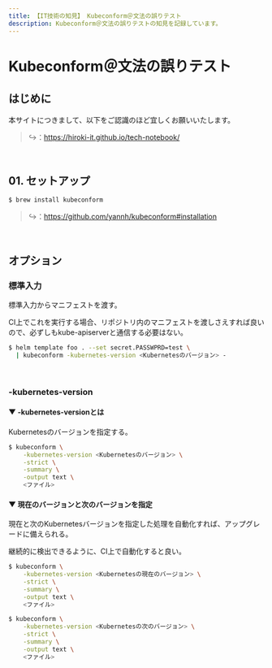 ```yaml
---
title: 【IT技術の知見】 Kubeconform＠文法の誤りテスト
description: Kubeconform＠文法の誤りテストの知見を記録しています。
---
```


# Kubeconform＠文法の誤りテスト

## はじめに

本サイトにつきまして、以下をご認識のほど宜しくお願いいたします。

> ↪️：https://hiroki-it.github.io/tech-notebook/

<br>

## 01. セットアップ

```bash
$ brew install kubeconform
```

> ↪️：https://github.com/yannh/kubeconform#installation

<br>

## オプション

### 標準入力

標準入力からマニフェストを渡す。

CI上でこれを実行する場合、リポジトリ内のマニフェストを渡しさえすれば良いので、必ずしもkube-apiserverと通信する必要はない。

```bash
$ helm template foo . --set secret.PASSWPRD=test \
  | kubeconform -kubernetes-version <Kubernetesのバージョン> -
```

<br>

### -kubernetes-version

#### ▼ -kubernetes-versionとは

Kubernetesのバージョンを指定する。

```bash
$ kubeconform \
    -kubernetes-version <Kubernetesのバージョン> \
    -strict \
    -summary \
    -output text \
    <ファイル>
```

#### ▼ 現在のバージョンと次のバージョンを指定

現在と次のKubernetesバージョンを指定した処理を自動化すれば、アップグレードに備えられる。

継続的に検出できるように、CI上で自動化すると良い。

```bash
$ kubeconform \
    -kubernetes-version <Kubernetesの現在のバージョン> \
    -strict \
    -summary \
    -output text \
    <ファイル>

$ kubeconform \
    -kubernetes-version <Kubernetesの次のバージョン> \
    -strict \
    -summary \
    -output text \
    <ファイル>
```

<br>
